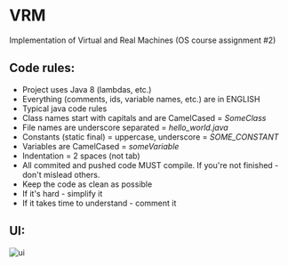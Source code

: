 # VRM
Implementation of Virtual and Real Machines (OS course assignment #2)

## Code rules:
- Project uses Java 8 (lambdas, etc.)
- Everything (comments, ids, variable names, etc.) are in ENGLISH
- Typical java code rules
 - Class names start with capitals and are CamelCased = *SomeClass*
 - File names are underscore separated = *hello_world.java*
 - Constants (static final) = uppercase, underscore = *SOME_CONSTANT*
 - Variables are CamelCased = *someVariable*
- Indentation = 2 spaces (not tab)
- All commited and pushed code MUST compile. If you're not finished - don't mislead others.
- Keep the code as clean as possible
- If it's hard - simplify it
- If it takes time to understand - comment it

## UI:
![ui](/vrm.png)
